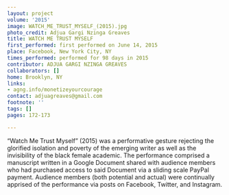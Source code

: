 ```yaml
---
layout: project
volume: '2015'
image: WATCH_ME_TRUST_MYSELF_(2015).jpg
photo_credit: Adjua Gargi Nzinga Greaves
title: WATCH ME TRUST MYSELF
first_performed: first performed on June 14, 2015
place: Facebook, New York City, NY
times_performed: performed for 98 days in 2015
contributor: ADJUA GARGI NZINGA GREAVES
collaborators: []
home: Brooklyn, NY
links:
- agng.info/monetizeyourcourage
contact: adjuagreaves@gmail.com
footnote: ''
tags: []
pages: 172-173

---
```


“Watch Me Trust Myself” (2015) was a performative gesture rejecting the glorified isolation and poverty of the emerging writer as well as the invisibility of the black female academic. The performance comprised a manuscript written in a Google Document shared with audience members who had purchased access to said Document via a sliding scale PayPal payment. Audience members (both potential and actual) were continually apprised of the performance via posts on Facebook, Twitter, and Instagram.
